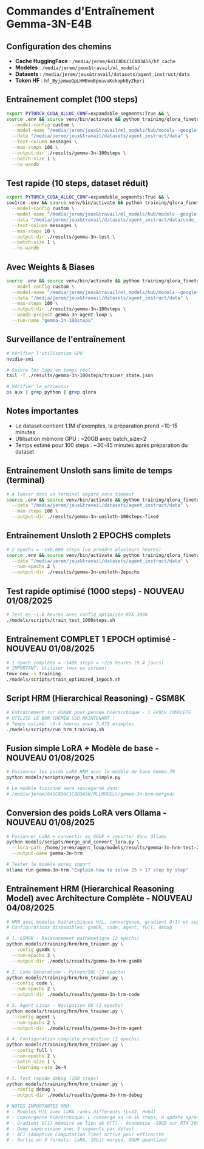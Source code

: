 # Commandes d'Entraînement Gemma-3N-E4B

## Configuration des chemins
- **Cache HuggingFace** : `/media/jerem/641C8D6C1C8D3A56/hf_cache`
- **Modèles** : `/media/jerem/jeux&travail/ml_models/`
- **Datasets** : `/media/jerem/jeux&travail/datasets/agent_instruct/data`
- **Token HF** : `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`

## Entraînement complet (100 steps)
```bash
export PYTORCH_CUDA_ALLOC_CONF=expandable_segments:True && \
source .env && source venv/bin/activate && python training/qlora_finetune.py \
  --model-config custom \
  --model-name "/media/jerem/jeux&travail/ml_models/hub/models--google--gemma-3n-e4b/snapshots/af70430f84ea4d7ac191aaa2bd8e14d2a5e8f6ee" \
  --data "/media/jerem/jeux&travail/datasets/agent_instruct/data" \
  --text-column messages \
  --max-steps 100 \
  --output-dir ./results/gemma-3n-100steps \
  --batch-size 1 \
  --no-wandb
```

## Test rapide (10 steps, dataset réduit)
```bash
export PYTORCH_CUDA_ALLOC_CONF=expandable_segments:True && \
sou1rce .env && source venv/bin/activate && python training/qlora_finetune.py \
  --model-config custom \
  --model-name "/media/jerem/jeux&travail/ml_models/hub/models--google--gemma-3n-e4b/snapshots/af70430f84ea4d7ac191aaa2bd8e14d2a5e8f6ee" \
  --data "/media/jerem/jeux&travail/datasets/agent_instruct/data/code_-00000-of-00002.parquet" \
  --text-column messages \
  --max-steps 10 \
  --output-dir ./results/gemma-3n-test \
  --batch-size 1 \
  --no-wandb
```

## Avec Weights & Biases
```bash
source .env && source venv/bin/activate && python training/qlora_finetune.py \
  --model-config custom \
  --model-name "/media/jerem/jeux&travail/ml_models/hub/models--google--gemma-3n-e4b/snapshots/af70430f84ea4d7ac191aaa2bd8e14d2a5e8f6ee" \
  --data "/media/jerem/jeux&travail/datasets/agent_instruct/data" \
  --max-steps 100 \
  --output-dir ./results/gemma-3n-100steps \
  --wandb-project gemma-3n-agent-loop \
  --run-name "gemma-3n-100steps"
```

## Surveillance de l'entraînement
```bash
# Vérifier l'utilisation GPU
nvidia-smi

# Suivre les logs en temps réel
tail -f ./results/gemma-3n-100steps/trainer_state.json

# Vérifier le processus
ps aux | grep python | grep qlora
```

## Notes importantes
- Le dataset contient 1.1M d'exemples, la préparation prend ~10-15 minutes
- Utilisation mémoire GPU : ~20GB avec batch_size=2
- Temps estimé pour 100 steps : ~30-45 minutes après préparation du dataset

## Entraînement Unsloth sans limite de temps (terminal)
```bash
# À lancer dans un terminal séparé sans timeout
source .env && source venv/bin/activate && python training/qlora_finetune_unsloth.py \
  --data "/media/jerem/jeux&travail/datasets/agent_instruct/data" \
  --max-steps 100 \
  --output-dir ./results/gemma-3n-unsloth-100steps-fixed
```

## Entraînement Unsloth 2 EPOCHS complets
```bash
# 2 epochs = ~140,000 steps (va prendre plusieurs heures)
source .env && source venv/bin/activate && python training/qlora_finetune_unsloth.py \
  --data "/media/jerem/jeux&travail/datasets/agent_instruct/data" \
  --num-epochs 2 \
  --output-dir ./results/gemma-3n-unsloth-2epochs
```

## Test rapide optimisé (1000 steps) - NOUVEAU 01/08/2025
```bash
# Test en ~1.6 heures avec config optimisée RTX 3090
./models/scripts/train_test_1000steps.sh
```

## Entraînement COMPLET 1 EPOCH optimisé - NOUVEAU 01/08/2025
```bash
# 1 epoch complète = ~140k steps = ~226 heures (9.4 jours)
# IMPORTANT: Utiliser tmux ou screen!
tmux new -s training
./models/scripts/train_optimized_1epoch.sh
```

## Script HRM (Hierarchical Reasoning) - GSM8K
```bash
# Entraînement sur GSM8K pour pensée hiérarchique - 1 EPOCH COMPLÈTE
# UTILISE LE BON CHEMIN SSD MAINTENANT !
# Temps estimé: ~3-4 heures pour 7,473 examples
./models/scripts/run_hrm_training.sh
```

## Fusion simple LoRA + Modèle de base - NOUVEAU 01/08/2025
```bash
# Fusionner les poids LoRA HRM avec le modèle de base Gemma-3N
python models/scripts/merge_lora_simple.py

# Le modèle fusionné sera sauvegardé dans:
# /media/jerem/641C8D6C1C8D3A56/MLLMODELS/gemma-3n-hrm-merged/
```

## Conversion des poids LoRA vers Ollama - NOUVEAU 01/08/2025
```bash
# Fusionner LoRA + convertir en GGUF + importer dans Ollama
python models/scripts/merge_and_convert_lora.py \
  --lora-path /home/jerem/agent_loop/models/results/gemma-3n-hrm-test-20250801_015252 \
  --output-name gemma-3n-hrm

# Tester le modèle après import
ollama run gemma-3n-hrm "Explain how to solve 25 + 17 step by step"
```

## Entraînement HRM (Hierarchical Reasoning Model) avec Architecture Complète - NOUVEAU 04/08/2025
```bash
# HRM avec modules hiérarchiques H/L, convergence, gradient O(1) et supervision profonde
# Configurations disponibles: gsm8k, code, agent, full, debug

# 1. GSM8K - Raisonnement mathématique (2 epochs)
python models/training/hrm/hrm_trainer.py \
  --config gsm8k \
  --num-epochs 2 \
  --output-dir ./models/results/gemma-3n-hrm-gsm8k

# 2. Code Generation - Python/SQL (2 epochs)  
python models/training/hrm/hrm_trainer.py \
  --config code \
  --num-epochs 2 \
  --output-dir ./models/results/gemma-3n-hrm-code

# 3. Agent Linux - Navigation OS (2 epochs)
python models/training/hrm/hrm_trainer.py \
  --config agent \
  --num-epochs 2 \
  --output-dir ./models/results/gemma-3n-hrm-agent

# 4. Configuration complète production (2 epochs)
python models/training/hrm/hrm_trainer.py \
  --config full \
  --num-epochs 2 \
  --batch-size 1 \
  --learning-rate 2e-4

# 5. Test rapide debug (100 steps)
python models/training/hrm/hrm_trainer.py \
  --config debug \
  --output-dir ./models/results/gemma-3n-hrm-debug

# NOTES IMPORTANTES HRM:
# - Modules H/L avec LoRA ranks différents (L=32, H=64)
# - Convergence hiérarchique: L converge en ~8-16 steps, H update après
# - Gradient O(1) mémoire au lieu de O(T) - économise ~10GB sur RTX 3090
# - Deep supervision avec 3 segments par défaut
# - ACT (Adaptive Computation Time) activé pour efficacité
# - Sortie en 3 formats: LoRA, 16bit merged, GGUF quantized
```